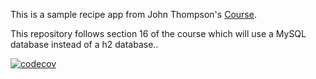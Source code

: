This is a sample recipe app from John Thompson's [Course](https://www.udemy.com/spring-framework-5-beginner-to-guru/).


This repository follows section 16 of the course which will use a MySQL database instead of a h2 database.. 


[![codecov](https://codecov.io/gh/ttran9/sfg-mysql-recipe-app/branch/sec16-lec212/graph/badge.svg)](https://codecov.io/gh/ttran9/sfg-mysql-recipe-app)